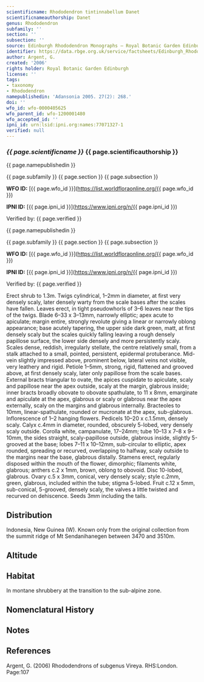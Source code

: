 ```yaml
---
scientificname: Rhododendron tintinnabellum Danet
scientificnameauthorship: Danet
genus: Rhododendron
subfamily: ''
section: ''
subsection: ''
source: Edinburgh Rhododendron Monographs – Royal Botanic Garden Edinburgh
identifier: https://data.rbge.org.uk/service/factsheets/Edinburgh_Rhododendron_Monographs.xhtml
author: Argent, G.
created: '2006'
rights holder: Royal Botanic Garden Edinburgh
license: ''
tags:
- taxonomy
- Rhododendron
namepublishedin: 'Adansonia 2005. 27(2): 268.'
doi: ''
wfo_id: wfo-0000405625
wfo_parent_id: wfo-1200001480
wfo_accepted_id: ''
ipni_id: urn:lsid:ipni.org:names:77071327-1
verified: null
---
```

### _{{ page.scientificname }}_ {{ page.scientificauthorship }}
 {{ page.namepublishedin }}

{{ page.subfamily }} {{ page.section }} {{ page.subsection }}

**WFO ID:** [{{ page.wfo_id }}](https://list.worldfloraonline.org/{{ page.wfo_id }})

**IPNI ID:** [{{ page.ipni_id }}](https://www.ipni.org/n/{{ page.ipni_id }})

Verified by: {{ page.verified }}

 {{ page.namepublishedin }}

{{ page.subfamily }} {{ page.section }} {{ page.subsection }}

**WFO ID:** [{{ page.wfo_id }}](https://list.worldfloraonline.org/{{ page.wfo_id }})

**IPNI ID:** [{{ page.ipni_id }}](https://www.ipni.org/n/{{ page.ipni_id }})

Verified by: {{ page.verified }}



Erect shrub to 1.3m. Twigs cylindrical, 1–2mm in diameter, at first very densely scaly, later densely warty from the scale bases after the scales have fallen. Leaves erect, in tight pseudowhorls of 3–6 leaves near the tips of the twigs. Blade 6–33 x 3–13mm, narrowly elliptic; apex acute to apiculate; margin entire, strongly revolute giving a linear or narrowly oblong appearance; base acutely tapering, the upper side dark green, matt, at first densely scaly but the scales quickly falling leaving a rough densely papillose surface, the lower side densely and more persistently scaly. Scales dense, reddish, irregularly stellate, the centre relatively small, from a stalk attached to a small, pointed, persistent, epidermal protuberance. Mid-vein slightly impressed above, prominent below, lateral veins not visible, very leathery and rigid. Petiole 1–5mm, strong, rigid, flattened and grooved above, at first densely scaly, later only papillose from the scale bases. External bracts triangular to ovate, the apices cuspidate to apiculate, scaly and papillose near the apex outside, scaly at the margin, glabrous inside; inner bracts broadly obovate to obovate spathulate, to 11 x 8mm, emarginate and apiculate at the apex, glabrous or scaly or glabrous near the apex externally, scaly on the margins and glabrous internally. Bracteoles to 10mm, linear-spathulate, rounded or mucronate at the apex, sub-glabrous. Inflorescence of 1–2 hanging flowers. Pedicels 10–20 x c.1.5mm, densely scaly. Calyx c.4mm in diameter, rounded, obscurely 5-lobed, very densely scaly outside. Corolla white, campanulate, 17–24mm; tube 10–13 x 7–8 x 9–10mm, the sides straight, scaly-papillose outside, glabrous inside, slightly 5-grooved at the base; lobes 7–11 x 10–12mm, sub-circular to elliptic, apex rounded, spreading or recurved, overlapping to halfway, scaly outside to the margins near the base, glabrous distally. Stamens erect, regularly disposed within the mouth of the flower, dimorphic; filaments white, glabrous; anthers c.2 x 1mm, brown, oblong to obovoid. Disc 10-lobed, glabrous. Ovary c.5 x 3mm, conical, very densely scaly; style c.2mm, green, glabrous, included within the tube; stigma 5-lobed. Fruit c.12 x 5mm, sub-conical, 5-grooved, densely scaly, the valves a little twisted and recurved on dehiscence. Seeds 3mm including the tails.

## Distribution
Indonesia, New Guinea (W). Known only from the original collection from the summit ridge of Mt Sendanihanegen between 3470 and 3510m.

## Altitude


## Habitat
In montane shrubbery at the transition to the sub-alpine zone.

## Nomenclatural History

                       
## Notes


## References

Argent, G. (2006) Rhododendrons of subgenus Vireya. RHS:London. Page:107
